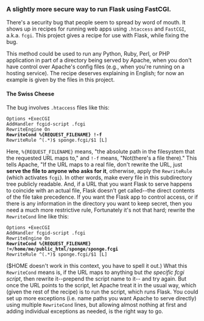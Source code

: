 <h3>A slightly more secure way to run Flask using FastCGI.</h3>

There's a security bug that people seem to spread by word of mouth.  It shows up in recipes for running web apps using `.htaccess` and `FastCGI`, a.k.a. `fcgi`.  This project gives a recipe for use with Flask, while fixing the bug.

This method could be used to run any Python, Ruby, Perl, or PHP application 
in part of a directory being served by Apache, when you don't have control 
over Apache's config files (e.g., when you're running on a hosting
service).  The recipe deserves explaining in English; for now an example is given by the files in this project.

<h4>The Swiss Cheese</h4>

The bug involves `.htaccess` files like this:

`Options +ExecCGI`<br>
`AddHandler fcgid-script .fcgi`<br>
`RewriteEngine On`<br>
**`RewriteCond %{REQUEST_FILENAME} !-f`**<br>
`RewriteRule ^(.*)$ sponge.fcgi/$1 [L]`

Here, `%{REQUEST_FILENAME}` means, "the absolute path in the filesystem
that the requested URL maps to," 
and `!-f` means, "Not(there's a file there)."
This tells Apache, "If the URL maps to a real file, don't rewrite the URL, 
just **serve the file to anyone who asks for it**, 
otherwise, apply the `RewriteRule` (which activates 
`fcgi`). In other words, make every file in this subdirectory tree 
publicly readable. And, if a URL that you want Flask to serve happens to 
coincide with an actual file, Flask doesn't get called--the direct 
contents of the file take 
precedence. If you want the Flask app to control access, or if there is 
any information in the directory you want to keep secret, then you need a 
much more restrictive rule, Fortunately it's not that hard; rewrite the `RewriteCond` line like this:

`Options +ExecCGI`<br>
`AddHandler fcgid-script .fcgi`<br>
`RewriteEngine On`<br>
**`RewriteCond %{REQUEST_FILENAME} !=/home/me/public_html/sponge/sponge.fcgi`**<br>
`RewriteRule ^(.*)$ sponge.fcgi/$1 [L]`

($HOME doesn't work in this context, you have 
to spell it out.)  What this `RewriteCond` means is, if the URL maps to 
anything but *the specific fcgi script*, then rewrite it--prepend the
script name to it-- and try again.
But once the URL points to the script, let Apache treat it 
in the usual way, which (given the rest of the recipe) is 
to run the script, which runs Flask.  You could set up more 
exceptions (i.e. name paths you want Apache to serve directly) using 
multiple `RewriteCond` lines, but allowing almost nothing at 
first and adding individual exceptions as needed, is the right way to go.
